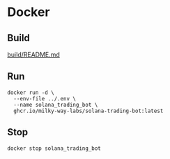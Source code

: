 # Docker

## Build

[build/README.md](build/README.md)

## Run

```shell
docker run -d \
  --env-file ../.env \
  --name solana_trading_bot \
  ghcr.io/milky-way-labs/solana-trading-bot:latest
```

## Stop

```shell
docker stop solana_trading_bot
```
